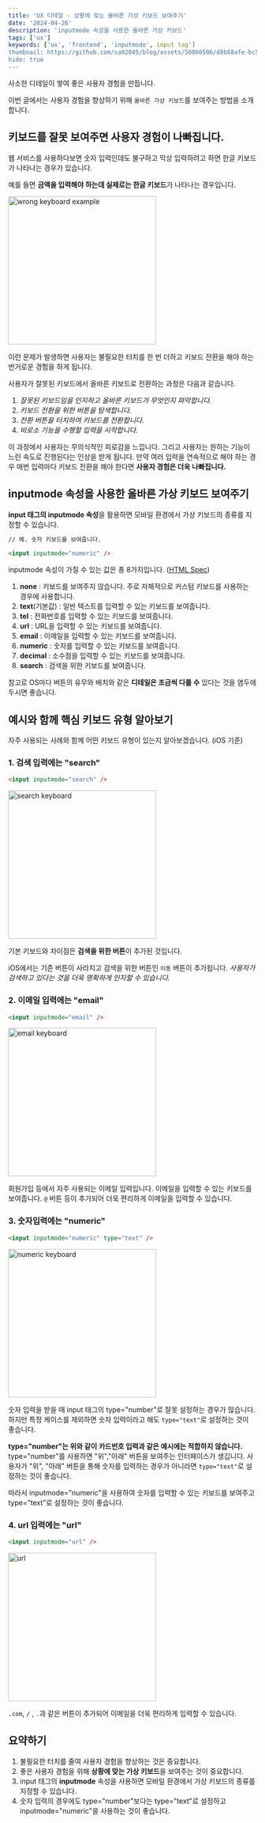 ```yaml
---
title: 'UX 디테일 - 상황에 맞는 올바른 가상 키보드 보여주기'
date: '2024-04-26'
description: 'inputmode 속성을 사용한 올바른 가상 키보드'
tags: ['ux']
keywords: ['ux', 'frontend', 'inputmode', input tag']
thumbnail: https://github.com/sa02045/blog/assets/50866506/d8b88afe-bc59-4984-a380-aad21f7d6abf
hide: true
---
```


사소한 디테일이 쌓여 좋은 사용자 경험을 만듭니다.

이번 글에서는 사용자 경험을 향상하기 위해 `올바른 가상 키보드`를 보여주는 방법을 소개합니다.

## 키보드를 잘못 보여주면 사용자 경험이 나빠집니다.

웹 서비스를 사용하다보면 숫자 입력인데도 불구하고 막상 입력하려고 하면 한글 키보드가 나타나는 경우가 있습니다.

예를 들면 **금액을 입력해야 하는데 실제로는 한글 키보드**가 나타나는 경우입니다.

<img src="https://github.com/sa02045/blog/assets/50866506/9dcdd0bf-cd80-46cf-823f-5339b5989dfe" width="300" alt="wrong keyboard example"/>

이런 문제가 발생하면 사용자는 불필요한 터치를 한 번 더하고 키보드 전환을 해야 하는 번거로운 경험을 하게 됩니다.

사용자가 잘못된 키보드에서 올바른 키보드로 전환하는 과정은 다음과 같습니다.

1. _잘못된 키보드임을 인지하고 올바른 키보드가 무엇인지 파악합니다._
2. _키보드 전환을 위한 버튼을 탐색합니다._
3. _전환 버튼을 터치하여 키보드를 전환합니다._
4. _비로소 기능을 수행할 입력을 시작합니다._

이 과정에서 사용자는 무의식적인 피로감을 느낍니다. 그리고 사용자는 원하는 기능이 느린 속도로 진행된다는 인상을 받게 됩니다. 만약 여러 입력을 연속적으로 해야 하는 경우 매번 입력마다 키보드 전환을 해야 한다면 **사용자 경험은 더욱 나빠집니다.**

## inputmode 속성을 사용한 올바른 가상 키보드 보여주기

**input 태그의 inputmode 속성**을 활용하면 모바일 환경에서 가상 키보드의 종류를 지정할 수 있습니다.

```html
// 예. 숫자 키보드를 보여줍니다.

<input inputmode="numeric" />
```

inputmode 속성이 가질 수 있는 값은 총 8가지입니다. ([HTML Spec](https://html.spec.whatwg.org/multipage/interaction.html#attr-inputmode))

1. **none** : 키보드를 보여주지 않습니다. 주로 자체적으로 커스텀 키보드를 사용하는 경우에 사용합니다.
2. **text**(기본값) : 일반 텍스트를 입력할 수 있는 키보드를 보여줍니다.
3. **tel** : 전화번호를 입력할 수 있는 키보드를 보여줍니다.
4. **url** : URL을 입력할 수 있는 키보드를 보여줍니다.
5. **email** : 이메일을 입력할 수 있는 키보드를 보여줍니다.
6. **numeric** : 숫자를 입력할 수 있는 키보드를 보여줍니다.
7. **decimal** : 소수점을 입력할 수 있는 키보드를 보여줍니다.
8. **search** : 검색을 위한 키보드를 보여줍니다.

참고로 OS마다 버튼의 유무와 배치와 같은 **디테일은 조금씩 다를 수** 있다는 것을 염두에 두시면 좋습니다.

## 예시와 함께 핵심 키보드 유형 알아보기

자주 사용되는 사례와 함께 어떤 키보드 유형이 있는지 알아보겠습니다. (iOS 기준)

### 1. 검색 입력에는 "search"

```html
<input inputmode="search" />
```

<img src="https://github.com/sa02045/blog/assets/50866506/29079afe-68ed-4848-9727-4de4fbe08c90" width="300" alt="search keyboard"/>

기본 키보드와 차이점은 **검색을 위한 버튼**이 추가된 것입니다.

iOS에서는 기존 버튼이 사라지고 검색을 위한 버튼인 `이동` 버튼이 추가됩니다. _사용자가 검색하고 있다는 것을 더욱 명확하게 인지할 수 있습니다._

### 2. 이메일 입력에는 "email"

```html
<input inputmode="email" />
```

<img src="https://github.com/sa02045/blog/assets/50866506/fe25fa69-c86b-493e-86ba-46ab9afc9c43" width="300" alt="email keyboard"/>

회원가입 등에서 자주 사용되는 이메일 입력입니다. 이메일을 입력할 수 있는 키보드를 보여줍니다. `@` 버튼 등이 추가되어 더욱 편리하게 이메일을 입력할 수 있습니다.

### 3. 숫자입력에는 "numeric"

```html
<input inputmode="numeric" type="text" />
```

<img src="https://github.com/sa02045/blog/assets/50866506/8e7eec31-92c8-43ff-9664-6a7af4282743" width="300" alt="numeric keyboard"/>

숫자 입력을 받을 때 input 태그의 type="number"로 잘못 설정하는 경우가 많습니다. 하지만 특정 케이스를 제외하면 숫자 입력이라고 해도 `type="text"`로 설정하는 것이 좋습니다.

**type="number"는 위와 같이 카드번호 입력과 같은 예시에는 적합하지 않습니다.** type="number"를 사용하면 "위","아래" 버튼을 보여주는 인터페이스가 생깁니다. 사용자가 "위", "아래" 버튼을 통해 숫자를 입력하는 경우가 아니라면 `type="text"`로 설정하는 것이 좋습니다.

따라서 inputmode="numeric"을 사용하여 숫자를 입력할 수 있는 키보드를 보여주고 type="text"로 설정하는 것이 좋습니다.

### 4. url 입력에는 "url"

```html
<input inputmode="url" />
```

<img src="https://github.com/sa02045/blog/assets/50866506/3482e78f-bede-4b34-b117-e7b9df17ab7b" width="300" alt="url"/>

`.com`, `/` , `.`과 같은 버튼이 추가되어 이메일을 더욱 편리하게 입력할 수 있습니다.

## 요약하기

1. 불필요한 터치를 줄여 사용자 경험을 향상하는 것은 중요합니다.
2. 좋은 사용자 경험을 위해 **상황에 맞는 가상 키보드**을 보여주는 것이 중요합니다.
3. input 태그의 **inputmode** 속성을 사용하면 모바일 환경에서 가상 키보드의 종류를 지정할 수 있습니다.
4. 숫자 입력의 경우에도 type="number"보다는 type="text"로 설정하고 inputmode="numeric"을 사용하는 것이 좋습니다.
